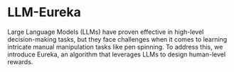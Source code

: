 # LLM-Eureka
Large Language Models (LLMs) have proven effective in high-level decision-making tasks, but they face challenges when it comes to learning intricate manual manipulation tasks like pen spinning. To address this, we introduce Eureka, an algorithm that leverages LLMs to design human-level rewards.
